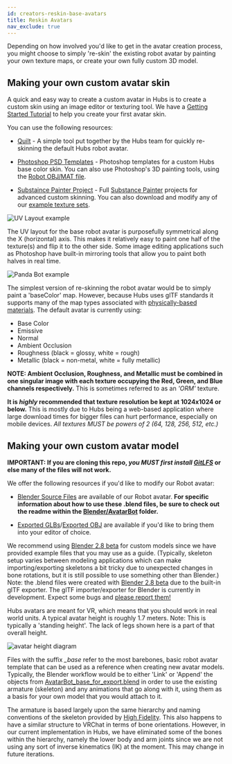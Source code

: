 ```yaml
---
id: creators-reskin-base-avatars
title: Reskin Avatars
nav_exclude: true
---
```


Depending on how involved you'd like to get in the avatar creation process, you might choose to simply 're-skin' the existing robot avatar by painting your own texture maps, or create your own fully custom 3D model.

## Making your own custom avatar skin

A quick and easy way to create a custom avatar in Hubs is to create a custom skin using an image editor or texturing tool. We have a [Getting Started Tutorial](https://docs.google.com/document/d/1K1Eos1sjqN4N9lPlYQfvU53v8f1HxmdTZRjH4RLrGq8/edit) to help you create your first avatar skin.

You can use the following resources:

* [Quilt](https://tryquilt.io/) - A simple tool put together by the Hubs team for quickly re-skinning the default Hubs robot avatar. 

* [Photoshop PSD Templates](Photoshop) - Photoshop templates for a custom Hubs base color skin. You can also use Photoshop's 3D painting tools, using the [Robot OBJ/MAT file](https://github.com/j-conrad/hubs-avatar-pipelines/tree/master/Other%20model%20formats).

* [Substaince Painter Project](Substance) - Full [Substance Painter](https://www.allegorithmic.com/products/substance-painter) projects for advanced custom skinning. You can also download and modify any of our [example texture sets](Exported%20Texture%20Sets).

![UV Layout example](docs/UVLayout.jpg)

The UV layout for the base robot avatar is purposefully symmetrical along the X (horizontal) axis. This makes it relatively easy to paint one half of the texture(s) and flip it to the other side. Some image editing applications such as Photoshop have built-in mirroring tools that allow you to paint both halves in real time.

![Panda Bot example](docs/PandaBot.jpg)

The simplest version of re-skinning the robot avatar would be to simply paint a 'baseColor' map. However, because Hubs uses glTF standards it supports many of the map types associated with [physically-based materials](https://www.allegorithmic.com/pbr-guide). 
The default avatar is currently using:
- Base Color
- Emissive
- Normal
- Ambient Occlusion
- Roughness (black = glossy, white = rough)
- Metallic  (black = non-metal, white = fully metallic)

**NOTE: Ambient Occlusion, Roughness, and Metallic must be combined in one singular image with each texture occupying the Red, Green, and Blue channels respectively.** This is sometimes referred to as an _'ORM'_ texture.

**It is _highly_ recommended that texture resolution be kept at 1024x1024 or below.** This is mostly due to Hubs being a web-based application where large download times for bigger files can hurt performance, especially on mobile devices. _All textures MUST be powers of 2 (64, 128, 256, 512, etc.)_













## Making your own custom avatar model

**IMPORTANT:  If you are cloning this repo, _you MUST first install [GitLFS](https://git-lfs.github.com/)_ or else many of the files will not work.**



We offer the following resources if you'd like to modify our Robot avatar:

* [Blender Source Files](Blender/AvatarBot) are available of our Robot avatar. **For specific information about how to use these .blend files, be sure to check out the readme within the [Blender/AvatarBot](/Blender/AvatarBot) folder.**

* [Exported GLBs](Exported%20GLB%20models)/[Exported OBJ](Other%20model%20formats)  are available if you'd like to bring them into your editor of choice.

We recommend using [Blender 2.8 beta](https://builder.blender.org/download/) for custom models since we have provided example files that you may use as a guide. (Typically, skeleton setup varies between modeling applications which can make importing/exporting skeletons a bit tricky due to unexpected changes in bone rotations, but it is still possible to use something other than Blender.) Note: the .blend files were created with [Blender 2.8 beta](https://builder.blender.org/download/) due to the built-in glTF exporter. The glTF importer/exporter for Blender is currently in development. Expect some bugs and [please report them!](https://github.com/KhronosGroup/glTF-Blender-IO/issues)

Hubs avatars are meant for VR, which means that you should work in real world units. A typical avatar height is roughly 1.7 meters. Note: This is typically a 'standing height'. The lack of legs shown here is a part of that overall height.

![avatar height diagram](docs/avatarHeight.jpg)

Files with the suffix *_base* refer to the most barebones, basic robot avatar template that can be used as a reference when creating new avatar models. Typically, the Blender workflow would be to either 'Link' or 'Append' the objects from [AvatarBot_base_for_export.blend](/Blender/AvatarBot) in order to use the existing armature (skeleton) and any animations that go along with it, using them as a basis for your own model that you would attach to it.

The armature is based largely upon the same hierarchy and naming conventions of the skeleton provided by [High Fidelity](https://docs.highfidelity.com/en/rc80/create/avatars/avatar-standards.html#skeleton). This also happens to have a similar structure to VRChat in terms of bone orientations.
However, in our current implementation in Hubs, we have eliminated some of the bones within the hierarchy, namely the lower body and arm joints since we are not using any sort of inverse kinematics (IK) at the moment. This may change in future iterations.

